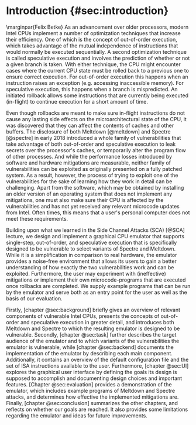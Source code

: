 # Introduction {#sec:introduction}
\marginpar{Felix Betke}
As an advancement over older processors, modern Intel CPUs implement a number of optimization techniques that increase their efficiency. One of which is the concept of out-of-order execution, which takes advantage of the mutual independence of instructions that would normally be executed sequentially. A second optimization technique is called speculative execution and involves the prediction of whether or not a given branch is taken. With either technique, the CPU might encounter cases where the current CPU state must be rolled back to a previous one to ensure correct execution. For out-of-order execution this happens when an instruction raises an exception (e.g. accessing inaccessible memory). For speculative execution, this happens when a branch is mispredicted. An initiated rollback allows some instructions that are currently being executed (in-flight) to continue execution for a short amount of time.

Even though rollbacks are meant to make sure in-flight instructions do not cause any lasting side effects on the microarchitectural state of the CPU, it was discovered that they can affect the contents of caches and other buffers.
The disclosure of both Meltdown [@meltdown] and Spectre [@spectre] in early 2018 introduced a whole family of vulnerabilities that take advantage of both out-of-order and speculative execution to leak secrets over the processor's caches, or temporarily alter the program flow of other processes. And while the performance losses introduced by software and hardware mitigations are measurable, neither family of vulnerabilities can be exploited as originally presented on a fully patched system. As a result, however, the process of trying to exploit one of the vulnerabilities for the sake of learning how they work in detail can be challenging. Apart from the software, which may be obtained by installing an older version of an operating system that does not implement any mitigations, one must also make sure their CPU is affected by the vulnerabilities and has not yet received any relevant microcode updates from Intel. Often times, this means that a user's personal computer does not meet these requirements.

Building upon what we learned in the Side Channel Attacks (SCA) [@SCA] lecture, we design and implement a graphical CPU emulator that supports single-step, out-of-order, and speculative execution that is specifically designed to be vulnerable to select variants of Spectre and Meltdown. While it is a simplification in comparison to real hardware, the emulator provides a noise-free environment that allows its users to gain a better understanding of how exactly the two vulnerabilities work and can be exploited. Furthermore, the user may experiment with (ineffective) mitigations or implement their own microcode-programs that are executed once rollbacks are completed. We supply example programs that can be run by the emulator and serve both as an entry point for the user as well as the basis of our evaluation.

<!---
TOOD:
- We eliminate noise.
- Ergebnisse unserer Evaluation.
-->
Firstly, [chapter @sec:background] briefly gives an overview of relevant components of vulnerable Intel CPUs, presents the concepts of out-of-order and speculative execution in greater detail, and introduces both Meltdown and Spectre to which the resulting emulator is designed to be vulnerable. Secondly, [chapter @sec:task] further describes the target audience of the emulator and to which variants of the vulnerabilities the emulator is vulnerable, while [chapter @sec:backend] documents the implementation of the emulator by describing each main component. Additionally, it contains an overview of the default configuration file and the set of ISA instructions available to the user. Furthermore, [chapter @sec:UI] explores the graphical user interface by defining the goals its design is supposed to accomplish and documenting design choices and important features. [Chapter @sec:evaluation] provides a demonstration of the emulator, which includes example programs of Meltdown and Spectre attacks, and determines how effective the implemented mitigations are. Finally, [chapter @sec:conclusion] summarizes the other chapters, and reflects on whether our goals are reached. It also provides some limitations regarding the emulator and ideas for future improvements.
